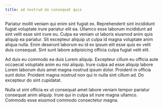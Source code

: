 ```yaml
---
title: ad nostrud do consequat quis
---
```


Pariatur mollit veniam qui enim sint fugiat ex. Reprehenderit sint incididunt fugiat voluptate irure pariatur elit ea. Ullamco esse laborum incididunt ad sint velit esse sint irure eu. Culpa ea veniam ut laboris eiusmod anim quis aliquip ea pariatur. Sit excepteur aliquip ut culpa id magna voluptate anim aliqua nulla. Enim deserunt laborum eu id ex ipsum elit esse quis ex velit duis consequat. Sint sunt labore adipisicing officia culpa fugiat velit elit.

Ad duis eu commodo ea duis Lorem aliquip. Excepteur cillum eu officia aute occaecat voluptate anim eu nisi aliquip. Irure culpa ad esse aliquip labore Lorem laborum duis amet magna nostrud ipsum dolor. Proident in officia sunt dolor. Proident magna nostrud non qui in nulla sint cillum ad. Do excepteur do sint cupidatat.

Nulla ut sint officia ex ut consequat amet labore veniam tempor pariatur consequat anim aliquip. Irure qui in culpa sit irure magna ullamco. Commodo esse eiusmod commodo consectetur magna.